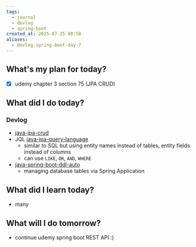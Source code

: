 ```yaml
---
tags:
  - journal
  - devlog
  - spring-boot
created_at: 2025-07-25 08:58
aliases:
  - devlog-spring-boot-day-7
---
```

## What's my plan for today?
- [x] udemy chapter 3 section 75 (JPA CRUD)

## What did I do today?

### Devlog
- [java-jpa-crud](../dev/java/java-jpa-crud.md)
- JQL [java-jpa-query-language](../dev/java/java-jpa-query-language.md)
	- similar to SQL but using entity names instead of tables, entity fields instead of columns
	- can use `LIKE`, `OR`, `AND`, `WHERE`
- [java-spring-boot-ddl-auto](../dev/java/spring/java-spring-boot-ddl-auto.md)
	- managing database tables via Spring Application

## What did I learn today?
- many

## What will I do tomorrow?
- continue udemy spring boot REST API :)
